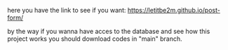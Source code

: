 here you have the link to see if you want:
https://letitbe2m.github.io/post-form/

by the way if you wanna have acces to the database and see how this project works you should download codes in "main" branch.
